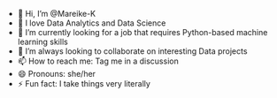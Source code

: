 - 👋 Hi, I’m @Mareike-K
- 👀 I love Data Analytics and Data Science
- 🌱 I’m currently looking for a job that requires Python-based machine learning skills
- 💞️ I’m always looking to collaborate on interesting Data projects
- 📫 How to reach me: Tag me in a discussion
- 😄 Pronouns: she/her
- ⚡ Fun fact: I take things very literally

<!---
Mareike-K/Mareike-K is a ✨ special ✨ repository because its `README.md` (this file) appears on your GitHub profile.
You can click the Preview link to take a look at your changes.
--->
